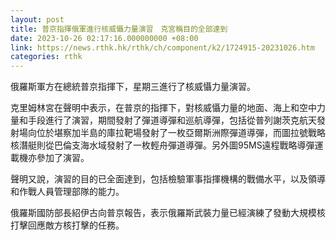 ```yaml
---
layout: post
title: 普京指揮俄軍進行核威懾力量演習　克宮稱目的全部達到
date: 2023-10-26 02:17:16.000000000 +08:00
link: https://news.rthk.hk/rthk/ch/component/k2/1724915-20231026.htm
categories: rthk
---
```


俄羅斯軍方在總統普京指揮下，星期三進行了核威懾力量演習。

克里姆林宮在聲明中表示，在普京的指揮下，對核威懾力量的地面、海上和空中力量和手段進行了演習，期間發射了彈道導彈和巡航導彈，包括從普列謝茨克航天發射場向位於堪察加半島的庫拉靶場發射了一枚亞爾斯洲際彈道導彈，而圖拉號戰略核潛艇則從巴倫支海水域發射了一枚輕舟彈道導彈。另外圖95MS遠程戰略導彈運載機亦參加了演習。

聲明又說，演習的目的已全面達到，包括檢驗軍事指揮機構的戰備水平，以及領導和作戰人員管理部隊的能力。

俄羅斯國防部長紹伊古向普京報告，表示俄羅斯武裝力量已經演練了發動大規模核打擊回應敵方核打擊的任務。
